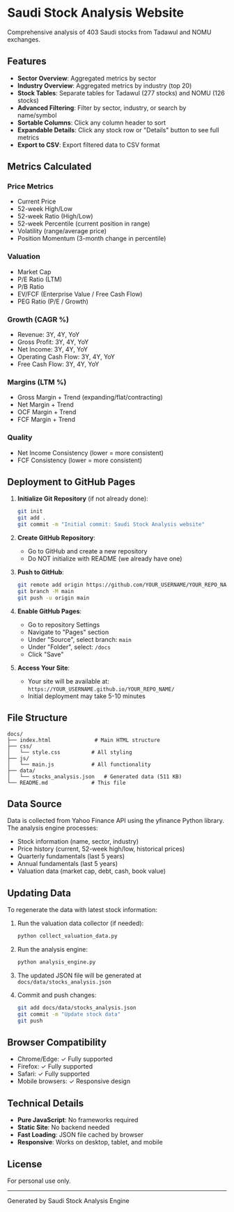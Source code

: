 # Saudi Stock Analysis Website

Comprehensive analysis of 403 Saudi stocks from Tadawul and NOMU exchanges.

## Features

- **Sector Overview**: Aggregated metrics by sector
- **Industry Overview**: Aggregated metrics by industry (top 20)
- **Stock Tables**: Separate tables for Tadawul (277 stocks) and NOMU (126 stocks)
- **Advanced Filtering**: Filter by sector, industry, or search by name/symbol
- **Sortable Columns**: Click any column header to sort
- **Expandable Details**: Click any stock row or "Details" button to see full metrics
- **Export to CSV**: Export filtered data to CSV format

## Metrics Calculated

### Price Metrics
- Current Price
- 52-week High/Low
- 52-week Ratio (High/Low)
- 52-week Percentile (current position in range)
- Volatility (range/average price)
- Position Momentum (3-month change in percentile)

### Valuation
- Market Cap
- P/E Ratio (LTM)
- P/B Ratio
- EV/FCF (Enterprise Value / Free Cash Flow)
- PEG Ratio (P/E / Growth)

### Growth (CAGR %)
- Revenue: 3Y, 4Y, YoY
- Gross Profit: 3Y, 4Y, YoY
- Net Income: 3Y, 4Y, YoY
- Operating Cash Flow: 3Y, 4Y, YoY
- Free Cash Flow: 3Y, 4Y, YoY

### Margins (LTM %)
- Gross Margin + Trend (expanding/flat/contracting)
- Net Margin + Trend
- OCF Margin + Trend
- FCF Margin + Trend

### Quality
- Net Income Consistency (lower = more consistent)
- FCF Consistency (lower = more consistent)

## Deployment to GitHub Pages

1. **Initialize Git Repository** (if not already done):
   ```bash
   git init
   git add .
   git commit -m "Initial commit: Saudi Stock Analysis website"
   ```

2. **Create GitHub Repository**:
   - Go to GitHub and create a new repository
   - Do NOT initialize with README (we already have one)

3. **Push to GitHub**:
   ```bash
   git remote add origin https://github.com/YOUR_USERNAME/YOUR_REPO_NAME.git
   git branch -M main
   git push -u origin main
   ```

4. **Enable GitHub Pages**:
   - Go to repository Settings
   - Navigate to "Pages" section
   - Under "Source", select branch: `main`
   - Under "Folder", select: `/docs`
   - Click "Save"

5. **Access Your Site**:
   - Your site will be available at: `https://YOUR_USERNAME.github.io/YOUR_REPO_NAME/`
   - Initial deployment may take 5-10 minutes

## File Structure

```
docs/
├── index.html              # Main HTML structure
├── css/
│   └── style.css          # All styling
├── js/
│   └── main.js            # All functionality
├── data/
│   └── stocks_analysis.json   # Generated data (511 KB)
└── README.md              # This file
```

## Data Source

Data is collected from Yahoo Finance API using the yfinance Python library. The analysis engine processes:
- Stock information (name, sector, industry)
- Price history (current, 52-week high/low, historical prices)
- Quarterly fundamentals (last 5 years)
- Annual fundamentals (last 5 years)
- Valuation data (market cap, debt, cash, book value)

## Updating Data

To regenerate the data with latest stock information:

1. Run the valuation data collector (if needed):
   ```bash
   python collect_valuation_data.py
   ```

2. Run the analysis engine:
   ```bash
   python analysis_engine.py
   ```

3. The updated JSON file will be generated at `docs/data/stocks_analysis.json`

4. Commit and push changes:
   ```bash
   git add docs/data/stocks_analysis.json
   git commit -m "Update stock data"
   git push
   ```

## Browser Compatibility

- Chrome/Edge: ✓ Fully supported
- Firefox: ✓ Fully supported
- Safari: ✓ Fully supported
- Mobile browsers: ✓ Responsive design

## Technical Details

- **Pure JavaScript**: No frameworks required
- **Static Site**: No backend needed
- **Fast Loading**: JSON file cached by browser
- **Responsive**: Works on desktop, tablet, and mobile

## License

For personal use only.

---

Generated by Saudi Stock Analysis Engine
